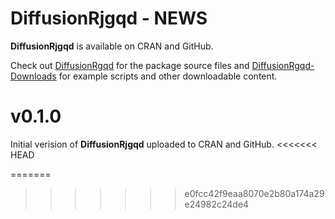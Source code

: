 
# DiffusionRjgqd - NEWS
__DiffusionRjgqd__ is available on CRAN and GitHub.

Check out [DiffusionRgqd](https://github.com/eta21/DiffusionRjgqd) for the package source files and [DiffusionRgqd-Downloads](https://github.com/eta21/DiffusionRjgqd-Downloads) for example scripts and other downloadable content.

# v0.1.0
Initial verision of __DiffusionRjgqd__ uploaded to CRAN and GitHub.
<<<<<<< HEAD

=======
>>>>>>> e0fcc42f9eaa8070e2b80a174a29e24982c24de4
